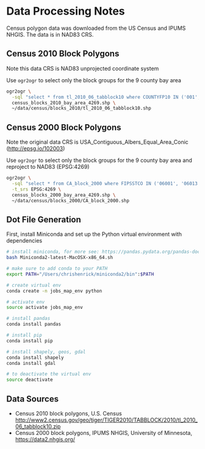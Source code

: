# Data Processing Notes
Census polygon data was downloaded from the US Census and IPUMS NHGIS. The data is in NAD83 CRS.

## Census 2010 Block Polygons
Note this data CRS is NAD83 unprojected coordinate system

Use `ogr2ogr` to select only the block groups for the 9 county bay area

```bash
ogr2ogr \
  -sql "select * from tl_2010_06_tabblock10 where COUNTYFP10 IN ('001', '013', '041', '055', '075', '081', '085', '095', '097')" \
  census_blocks_2010_bay_area_4269.shp \
  ~/data/census/blocks_2010/tl_2010_06_tabblock10.shp
```

## Census 2000 Block Polygons
Note the original data CRS is USA_Contiguous_Albers_Equal_Area_Conic (http://epsg.io/102003)

Use `ogr2ogr` to select only the block groups for the 9 county bay area and reproject to NAD83 (EPSG:4269)

```bash
ogr2ogr \
  -sql "select * from CA_block_2000 where FIPSSTCO IN ('06001', '06013', '06041', '06055', '06075', '06081', '06085', '06095', '06097')" \
  -t_srs EPSG:4269 \
  census_blocks_2000_bay_area_4269.shp \
  ~/data/census/blocks_2000/CA_block_2000.shp
```

## Dot File Generation
First, install Miniconda and set up the Python virtual environment with dependencies

```bash
# install miniconda, for more see: https://pandas.pydata.org/pandas-docs/stable/install.html
bash Miniconda2-latest-MacOSX-x86_64.sh

# make sure to add conda to your PATH
export PATH="/Users/chrishenrick/miniconda2/bin":$PATH

# create virtual env
conda create -n jobs_map_env python

# activate env
source activate jobs_map_env

# install pandas
conda install pandas

# install pip
conda install pip

# install shapely, geos, gdal
conda install shapely
conda install gdal

# to deactivate the virtual env
source deactivate
```

## Data Sources

- Census 2010 block polygons, U.S. Census http://www2.census.gov/geo/tiger/TIGER2010/TABBLOCK/2010/tl_2010_06_tabblock10.zip
- Census 2000 block polygons, IPUMS NHGIS, University of Minnesota, https://data2.nhgis.org/
